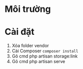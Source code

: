 # Môi trường


# Cài đặt
1. Xóa folder vendor
2. Cài Composer `composer install`
3. Gõ cmd php artisan storage:link
4. Gõ cmd php artisan serve




